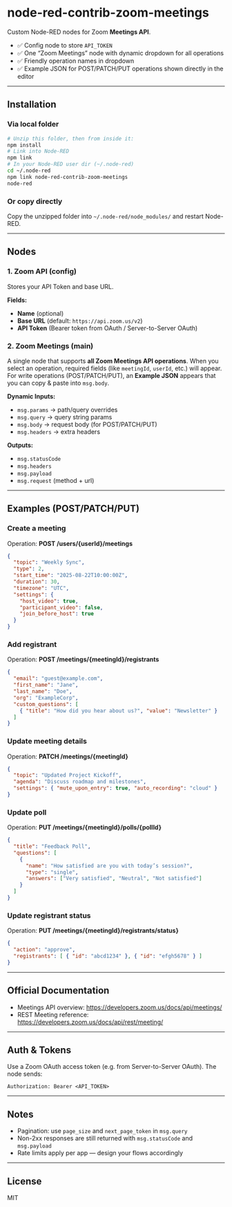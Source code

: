 # node-red-contrib-zoom-meetings

Custom Node-RED nodes for Zoom **Meetings API**.

- ✅ Config node to store `API_TOKEN`
- ✅ One “Zoom Meetings” node with dynamic dropdown for all operations
- ✅ Friendly operation names in dropdown
- ✅ Example JSON for POST/PATCH/PUT operations shown directly in the editor

---

## Installation

### Via local folder
```bash
# Unzip this folder, then from inside it:
npm install
# Link into Node-RED
npm link
# In your Node-RED user dir (~/.node-red)
cd ~/.node-red
npm link node-red-contrib-zoom-meetings
node-red
```

### Or copy directly
Copy the unzipped folder into `~/.node-red/node_modules/` and restart Node-RED.

---

## Nodes

### 1. Zoom API (config)
Stores your API Token and base URL.

**Fields:**
- **Name** (optional)
- **Base URL** (default: `https://api.zoom.us/v2`)
- **API Token** (Bearer token from OAuth / Server-to-Server OAuth)

### 2. Zoom Meetings (main)
A single node that supports **all Zoom Meetings API operations**. When you select an operation, required fields (like `meetingId`, `userId`, etc.) will appear. For write operations (POST/PATCH/PUT), an **Example JSON** appears that you can copy & paste into `msg.body`.

**Dynamic Inputs:**
- `msg.params` → path/query overrides
- `msg.query` → query string params
- `msg.body` → request body (for POST/PATCH/PUT)
- `msg.headers` → extra headers

**Outputs:**
- `msg.statusCode`
- `msg.headers`
- `msg.payload`
- `msg.request` (method + url)

---

## Examples (POST/PATCH/PUT)

### Create a meeting
Operation: **POST /users/{userId}/meetings**
```json
{
  "topic": "Weekly Sync",
  "type": 2,
  "start_time": "2025-08-22T10:00:00Z",
  "duration": 30,
  "timezone": "UTC",
  "settings": {
    "host_video": true,
    "participant_video": false,
    "join_before_host": true
  }
}
```

### Add registrant
Operation: **POST /meetings/{meetingId}/registrants**
```json
{
  "email": "guest@example.com",
  "first_name": "Jane",
  "last_name": "Doe",
  "org": "ExampleCorp",
  "custom_questions": [
    { "title": "How did you hear about us?", "value": "Newsletter" }
  ]
}
```

### Update meeting details
Operation: **PATCH /meetings/{meetingId}**
```json
{
  "topic": "Updated Project Kickoff",
  "agenda": "Discuss roadmap and milestones",
  "settings": { "mute_upon_entry": true, "auto_recording": "cloud" }
}
```

### Update poll
Operation: **PUT /meetings/{meetingId}/polls/{pollId}**
```json
{
  "title": "Feedback Poll",
  "questions": [
    {
      "name": "How satisfied are you with today’s session?",
      "type": "single",
      "answers": ["Very satisfied", "Neutral", "Not satisfied"]
    }
  ]
}
```

### Update registrant status
Operation: **PUT /meetings/{meetingId}/registrants/status}**
```json
{
  "action": "approve",
  "registrants": [ { "id": "abcd1234" }, { "id": "efgh5678" } ]
}
```

---

## Official Documentation
- Meetings API overview: https://developers.zoom.us/docs/api/meetings/
- REST Meeting reference: https://developers.zoom.us/docs/api/rest/meeting/

---

## Auth & Tokens
Use a Zoom OAuth access token (e.g. from Server-to-Server OAuth). The node sends:
```
Authorization: Bearer <API_TOKEN>
```

---

## Notes
- Pagination: use `page_size` and `next_page_token` in `msg.query`
- Non-2xx responses are still returned with `msg.statusCode` and `msg.payload`
- Rate limits apply per app — design your flows accordingly

---

## License
MIT

